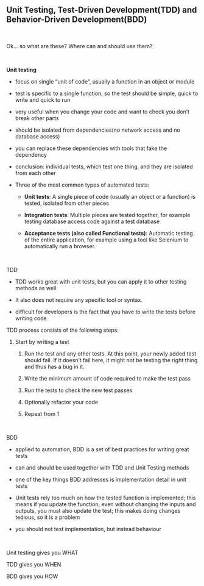 Unit Testing, Test-Driven Development(TDD) and Behavior-Driven Development(BDD)
-------------------------------------------------------------------------------

 

Ok... so what are these? Where can and should use them?

 

**Unit testing**

-   focus on single “unit of code”, usually a function in an object or module

-   test is specific to a single function, so the test should be simple, quick
    to write and quick to run

-   very useful when you change your code and want to check you don’t break
    other parts

-   should be isolated from dependencies(no network access and no database
    access)

-   you can replace these dependencies with tools that fake the dependency

-   conclusion: individual tests, which test one thing, and they are isolated
    from each other

-   Three of the most common types of automated tests:

    -   **Unit tests**: A single piece of code (usually an object or a function)
        is tested, isolated from other pieces

    -   **Integration tests**: Multiple pieces are tested together, for example
        testing database access code against a test database

    -   **Acceptance tests (also called Functional tests)**: Automatic testing
        of the entire application, for example using a tool like Selenium to
        automatically run a browser.

 

TDD

-   TDD works great with unit tests, but you can apply it to other testing
    methods as well.

-   It also does not require any specific tool or syntax.

-   difficult for developers is the fact that you have to write the tests before
    writing code

TDD process consists of the following steps:

1.  Start by writing a test

    1.  Run the test and any other tests. At this point, your newly added test
        should fail. If it doesn’t fail here, it might not be testing the right
        thing and thus has a bug in it.

    2.  Write the minimum amount of code required to make the test pass

    3.  Run the tests to check the new test passes

    4.  Optionally refactor your code

    5.  Repeat from 1

 

BDD

-   applied to automation, BDD is a set of best practices for writing great
    tests

-   can and should be used together with TDD and Unit Testing methods

-   one of the key things BDD addresses is implementation detail in unit tests

-   Unit tests rely too much on how the tested function is implemented; this
    means if you update the function, even without changing the inputs and
    outputs, you must also update the test; this makes doing changes tedious, so
    it is a problem

-   you should not test implementation, but instead behaviour

 

Unit testing gives you WHAT

TDD gives you WHEN

BDD gives you HOW
